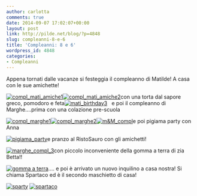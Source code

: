 ```yaml
---
author: carlotta
comments: true
date: 2014-09-07 17:02:07+00:00
layout: post
link: http://pilde.net/blog/?p=4848
slug: compleanni-8-e-6
title: 'Compleanni: 8 e 6'
wordpress_id: 4848
categories:
- Compleanni
---
```


Appena tornati dalle vacanze si festeggia il compleanno di Matilde! A casa con le sue amichette!

[![compl_mati_amiche1](http://pilde.net/blog/wp-content/uploads/2014/12/compl_mati_amiche1.jpg)![compl_mati_amiche2](http://pilde.net/blog/wp-content/uploads/2014/12/compl_mati_amiche21.jpg)](http://pilde.net/blog/wp-content/uploads/2014/12/compl_mati_amiche21.jpg)con una torta dal sapore greco, pomodoro e feta[![mati_birthday3](http://pilde.net/blog/wp-content/uploads/2014/12/mati_birthday31.jpg)](http://pilde.net/blog/wp-content/uploads/2014/12/mati_birthday31.jpg)   e poi il compleanno di Marghe....prima con una colazione pre-scuola

[![compl_marghe1](http://pilde.net/blog/wp-content/uploads/2014/12/compl_marghe1.jpg)![compl_marghe2](http://pilde.net/blog/wp-content/uploads/2014/12/compl_marghe21.jpg)![m&M_compl](http://pilde.net/blog/wp-content/uploads/2014/12/mM_compl.jpg)](http://pilde.net/blog/wp-content/uploads/2014/12/mM_compl.jpg)e poi pigiama party con Anna

[![pigiama_party](http://pilde.net/blog/wp-content/uploads/2014/12/pigiama_party.jpg)](http://pilde.net/blog/wp-content/uploads/2014/12/pigiama_party.jpg)e pranzo al RistoSauro con gli amichetti!

[![marghe_compl_3](http://pilde.net/blog/wp-content/uploads/2014/12/marghe_compl_3.jpg)](http://pilde.net/blog/wp-content/uploads/2014/12/marghe_compl_3.jpg)con piccolo inconveniente della gomma a terra di zia Betta!!

[![gomma a terra](http://pilde.net/blog/wp-content/uploads/2014/12/gomma-a-terra.jpg)](http://pilde.net/blog/wp-content/uploads/2014/12/gomma-a-terra.jpg).... e poi è arrivato un nuovo inquilino a casa nostra! Si chiama Spartaco ed è il secondo maschietto di casa!

[![sparty](http://pilde.net/blog/wp-content/uploads/2014/09/sparty.jpg)](http://pilde.net/blog/wp-content/uploads/2014/09/sparty.jpg) [![spartaco](http://pilde.net/blog/wp-content/uploads/2014/09/spartaco.jpg)](http://pilde.net/blog/wp-content/uploads/2014/09/spartaco.jpg)
